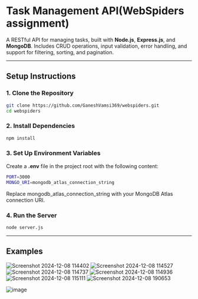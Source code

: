 # **Task Management API(WebSpiders assignment)**

A RESTful API for managing tasks, built with **Node.js**, **Express.js**, and **MongoDB**. Includes CRUD operations, input validation, error handling, and support for filtering, sorting, and pagination.

---

## **Setup Instructions**

### **1. Clone the Repository**
```bash
git clone https://github.com/GaneshVamsi369/webspiders.git
cd webspiders
```

### **2. Install Dependencies**
```bash
npm install
```

### **3. Set Up Environment Variables**
Create a **.env** file in the project root with the following content:
```bash
PORT=3000
MONGO_URI=mongodb_atlas_connection_string
```
Replace mongodb_atlas_connection_string with your MongoDB Atlas connection URI.

### **4. Run the Server**
```bash
node server.js
```

---

## **Examples**

![Screenshot 2024-12-08 114402](https://github.com/user-attachments/assets/1797202e-f07b-488c-934b-4bf712589070)
![Screenshot 2024-12-08 114527](https://github.com/user-attachments/assets/627f0ee2-b20c-4028-b388-6b6ab2eca4f6)
![Screenshot 2024-12-08 114737](https://github.com/user-attachments/assets/d0f4b4b8-fcd8-4614-8d74-4282d743c194)
![Screenshot 2024-12-08 114936](https://github.com/user-attachments/assets/197ee1e9-8026-4433-b3eb-febcc9270f9e)
![Screenshot 2024-12-08 115111](https://github.com/user-attachments/assets/8116ae2a-9160-4a99-bb69-4c4cd4ad11a9)
![Screenshot 2024-12-08 190653](https://github.com/user-attachments/assets/2e21812f-b74f-42c1-96ab-2621130de042)

![image](https://github.com/user-attachments/assets/44653d48-5ab7-4d80-b2f5-20593f3ab48d)






